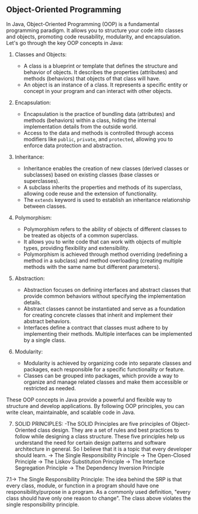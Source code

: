 ## Object-Oriented Programming

In Java, Object-Oriented Programming (OOP) is a fundamental programming paradigm. It allows you to structure your code into classes and objects, promoting code reusability, modularity, and encapsulation. Let's go through the key OOP concepts in Java:

1. Classes and Objects:
   - A class is a blueprint or template that defines the structure and behavior of objects. It describes the properties (attributes) and methods (behaviors) that objects of that class will have.
   - An object is an instance of a class. It represents a specific entity or concept in your program and can interact with other objects.

2. Encapsulation:
   - Encapsulation is the practice of bundling data (attributes) and methods (behaviors) within a class, hiding the internal implementation details from the outside world.
   - Access to the data and methods is controlled through access modifiers like `public`, `private`, and `protected`, allowing you to enforce data protection and abstraction.

3. Inheritance:
   - Inheritance enables the creation of new classes (derived classes or subclasses) based on existing classes (base classes or superclasses).
   - A subclass inherits the properties and methods of its superclass, allowing code reuse and the extension of functionality.
   - The `extends` keyword is used to establish an inheritance relationship between classes.

4. Polymorphism:
   - Polymorphism refers to the ability of objects of different classes to be treated as objects of a common superclass.
   - It allows you to write code that can work with objects of multiple types, providing flexibility and extensibility.
   - Polymorphism is achieved through method overriding (redefining a method in a subclass) and method overloading (creating multiple methods with the same name but different parameters).

5. Abstraction:
   - Abstraction focuses on defining interfaces and abstract classes that provide common behaviors without specifying the implementation details.
   - Abstract classes cannot be instantiated and serve as a foundation for creating concrete classes that inherit and implement their abstract behaviors.
   - Interfaces define a contract that classes must adhere to by implementing their methods. Multiple interfaces can be implemented by a single class.

6. Modularity:
   - Modularity is achieved by organizing code into separate classes and packages, each responsible for a specific functionality or feature.
   - Classes can be grouped into packages, which provide a way to organize and manage related classes and make them accessible or restricted as needed.

These OOP concepts in Java provide a powerful and flexible way to structure and develop applications. By following OOP principles, you can write clean, maintainable, and scalable code in Java.

7. SOLID PRINCIPLES: 
   -The SOLID Principles are five principles of Object-Oriented class design. They are a set of rules and best practices to follow while designing a class structure.
   These five principles help us understand the need for certain design patterns and software architecture in general. So I believe that it is a topic that every developer should learn.
  -> The Single Responsibility Principle
  -> The Open-Closed Principle
  -> The Liskov Substitution Principle
  -> The Interface Segregation Principle
  -> The Dependency Inversion Principle

7.1->  The Single Responsibility Principle: The idea behind the SRP is that every class, module, or function in a program should have one responsibility/purpose in a program. As a commonly used definition, "every class should have only one reason to change". The class above violates the single responsibility principle.
